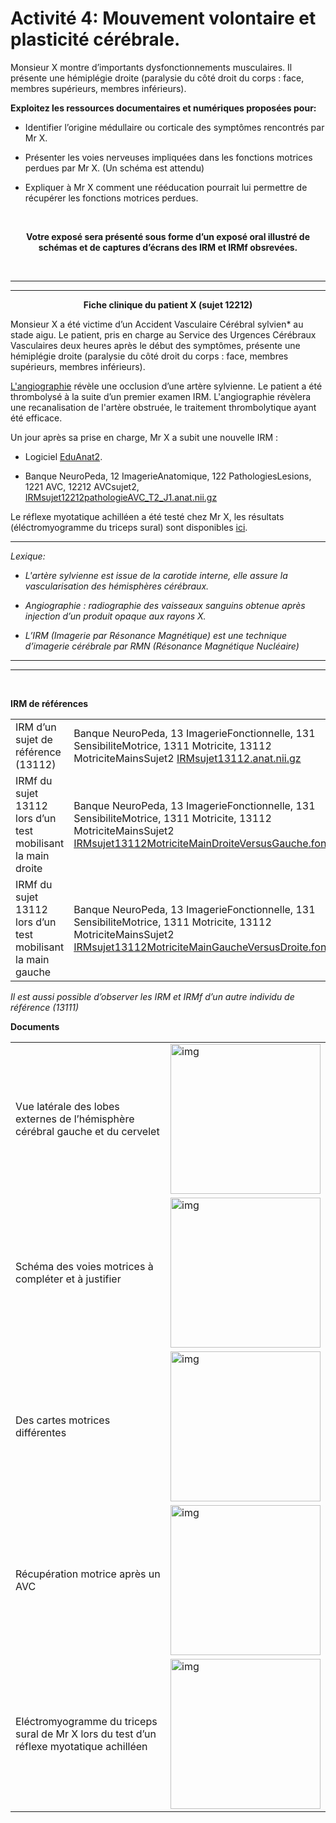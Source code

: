 # Activité 4: Mouvement volontaire et plasticité cérébrale.


Monsieur X montre d’importants dysfonctionnements musculaires. Il présente une hémiplégie droite (paralysie du côté droit du corps : face, membres supérieurs, membres inférieurs). 


**Exploitez les ressources documentaires et numériques proposées pour:**

- Identifier l’origine médullaire ou corticale des symptômes rencontrés par Mr X.

- Présenter les voies nerveuses impliquées dans les fonctions motrices perdues par Mr X. (Un schéma est attendu)

- Expliquer à Mr X comment une rééducation pourrait lui permettre de récupérer les fonctions motrices perdues.

<p></br></p>

<p align=center><b>Votre exposé sera présenté sous forme d’un exposé oral illustré de schémas et de captures d’écrans des IRM et IRMf obsrevées.</b></p>

<p></br></p>

____________________________

____________________________

<p align=center><b>Fiche clinique du patient X (sujet 12212)</b></p>

Monsieur X a été victime d’un Accident Vasculaire Cérébral sylvien* au stade aigu. Le patient, pris en charge au Service des Urgences Cérébraux Vasculaires deux heures après le début des symptômes, présente une hémiplégie droite (paralysie du côté droit du corps : face, membres supérieurs, membres inférieurs).

[L'angiographie](https://ipfs.io/ipfs/QmTVnjD3225STAMtdA6bDGB63LMnEGjVXonmoqoEzgjNA4) révèle une occlusion d’une artère sylvienne. Le patient a été thrombolysé à la suite d’un premier examen IRM. L'angiographie révèlera une recanalisation de l'artère obstruée, le traitement thrombolytique ayant été efficace.

Un jour après sa prise en charge, Mr X a subit une nouvelle IRM : 

- Logiciel [EduAnat2](http://acces.ens-lyon.fr/logiciels/EduAnat2Online). 

- Banque NeuroPeda, 12 ImagerieAnatomique, 122 PathologiesLesions, 1221 AVC, 12212 AVCsujet2, [IRMsujet12212pathologieAVC_T2_J1.anat.nii.gz](http://acces.ens-lyon.fr/logiciels/EduAnat2Online/?fichiers=IRMsujet12212pathologieAVC_T2_J1.anat.nii.gz)

Le réflexe myotatique achilléen a été testé chez Mr X, les résultats (éléctromyogramme du triceps sural) sont disponibles [ici](https://ipfs.io/ipfs/QmRmM8nRurF991GoRCLv5XTMr96gVSmCAR6CCs62cu8Mjp).


_________________

*Lexique:*

- *L'artère sylvienne est issue de la carotide interne, elle assure la vascularisation des hémisphères cérébraux.*

- *Angiographie : radiographie des vaisseaux sanguins obtenue après injection d’un produit opaque aux rayons X.*

- *L’IRM (Imagerie par Résonance Magnétique) est une technique d’imagerie cérébrale par RMN (Résonance Magnétique Nucléaire)*


____________________

____________________

<p></br></p>

<p><b>IRM de références</b></p>

<table>

<tr><td>IRM d’un sujet de référence (13112)</td><td>Banque NeuroPeda, 13 ImagerieFonctionnelle, 131 SensibiliteMotrice, 1311 Motricite, 13112 MotriciteMainsSujet2 <a href="http://acces.ens-lyon.fr/logiciels/EduAnat2Online/?fichiers=IRMsujet13112.anat.nii.gz">IRMsujet13112.anat.nii.gz</a></td><td></td></tr>

<tr><td>IRMf du sujet 13112 lors d’un test mobilisant la main droite</td><td>Banque NeuroPeda, 13 ImagerieFonctionnelle, 131 SensibiliteMotrice, 1311 Motricite, 13112 MotriciteMainsSujet2 <a href="http://acces.ens-lyon.fr/logiciels/EduAnat2Online/?fichiers=IRMsujet13112.anat.nii.gz,IRMsujet13112MotriciteMainDroiteVersusGauche.fonc.nii.gz">IRMsujet13112MotriciteMainDroiteVersusGauche.fonc.nii.gz</a></td><td>Calque fonctionnel superposable sur l’IRM de référence 13112</td></tr>

<tr><td>IRMf du sujet 13112 lors d’un test mobilisant la main gauche</td><td>Banque NeuroPeda, 13 ImagerieFonctionnelle, 131 SensibiliteMotrice, 1311 Motricite, 13112 MotriciteMainsSujet2 <a href="http://acces.ens-lyon.fr/logiciels/EduAnat2Online/?fichiers=IRMsujet13112.anat.nii.gz,IRMsujet13112MotriciteMainGaucheVersusDroite.fonc.nii.gz">IRMsujet13112MotriciteMainGaucheVersusDroite.fonc.nii.gz</a></td><td>Calque fonctionnel superposable sur l’IRM de référence 13112</td></tr>

</table>

*Il est aussi possible d’observer les IRM et IRMf d’un autre individu de référence (13111)*


<p><b>Documents</b></p>

<table width=100%>

<tr>

<td>Vue latérale des lobes externes de l’hémisphère cérébral gauche et du cervelet</td><td><a href="https://ipfs.io/ipfs/Qmebb4xL92WFsVQJtHHyJiYu6xTvXKuJeC9FA1nGxRjxWL"><img src="https://ipfs.io/ipfs/Qmebb4xL92WFsVQJtHHyJiYu6xTvXKuJeC9FA1nGxRjxWL" width=240 alt="img"></a></td></tr>

<td>Schéma des voies motrices à compléter et à justifier</td><td><a href="https://ipfs.io/ipfs/QmTYcKGdBLfWvimUAMtWWiNY56TpE9G13Luf7jTz7bSWnV"><img src="https://ipfs.io/ipfs/QmTYcKGdBLfWvimUAMtWWiNY56TpE9G13Luf7jTz7bSWnV" width=240 alt="img"></a></td></tr>

<td>Des cartes motrices différentes</td><td><a href="https://ipfs.io/ipfs/QmcooSEzXV2PKsE74hnh8LBc1j7oJHi31jccZEERLpTFtW"><img src="https://ipfs.io/ipfs/QmcooSEzXV2PKsE74hnh8LBc1j7oJHi31jccZEERLpTFtW" width=240 alt="img"></a></td></tr>

<td>Récupération motrice après un AVC</td><td><a href="https://ipfs.io/ipfs/QmeVxmDgui3kRqvqjSSgDj1RocdTu5LioRLqvn1cRjqjAt"><img src="https://ipfs.io/ipfs/QmeVxmDgui3kRqvqjSSgDj1RocdTu5LioRLqvn1cRjqjAt" width=240 alt="img"></a></td></tr>

<td>Eléctromyogramme du triceps sural de Mr X lors du test d’un réflexe myotatique achilléen</td><td><a href="https://ipfs.io/ipfs/QmRmM8nRurF991GoRCLv5XTMr96gVSmCAR6CCs62cu8Mjp"><img src="https://ipfs.io/ipfs/QmRmM8nRurF991GoRCLv5XTMr96gVSmCAR6CCs62cu8Mjp" width=240 alt="img"></a></td></tr>

</table>
